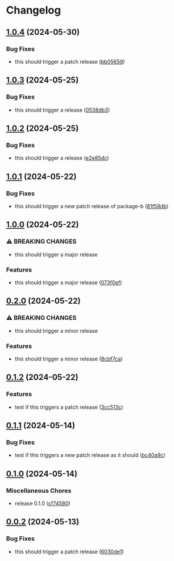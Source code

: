 # Changelog

## [1.0.4](https://github.com/jariikonen/release-please-test/compare/package-b-v1.0.3...package-b-v1.0.4) (2024-05-30)


### Bug Fixes

* this should trigger a patch release ([bb05659](https://github.com/jariikonen/release-please-test/commit/bb056599504640376b4c41e2c5ade8c820f49e5a))

## [1.0.3](https://github.com/jariikonen/release-please-test/compare/package-b-v1.0.2...package-b-v1.0.3) (2024-05-25)


### Bug Fixes

* this should trigger a release ([0538db3](https://github.com/jariikonen/release-please-test/commit/0538db3be0792edbb04d33c2476ac8291de9ae43))

## [1.0.2](https://github.com/jariikonen/release-please-test/compare/package-b-v1.0.1...package-b-v1.0.2) (2024-05-25)


### Bug Fixes

* this should trigger a release ([e2e85dc](https://github.com/jariikonen/release-please-test/commit/e2e85dc3ed1a80e001df6f480110e55e5c905913))

## [1.0.1](https://github.com/jariikonen/release-please-test/compare/package-b-v1.0.0...package-b-v1.0.1) (2024-05-22)


### Bug Fixes

* this should trigger a new patch release of package-b ([81f58db](https://github.com/jariikonen/release-please-test/commit/81f58db3cbf427000e00a55e762d9b0e16a15875))

## [1.0.0](https://github.com/jariikonen/release-please-test/compare/package-b-v0.2.0...package-b-v1.0.0) (2024-05-22)


### ⚠ BREAKING CHANGES

* this should trigger a major release

### Features

* this should trigger a major release ([073f0ef](https://github.com/jariikonen/release-please-test/commit/073f0ef2481137f01613249b641e79ef3ef5fd24))

## [0.2.0](https://github.com/jariikonen/release-please-test/compare/package-b-v0.1.2...package-b-v0.2.0) (2024-05-22)


### ⚠ BREAKING CHANGES

* this should trigger a minor release

### Features

* this should trigger a minor release ([8cbf7ca](https://github.com/jariikonen/release-please-test/commit/8cbf7ca18eaea1089cadc29572993e59322b2a72))

## [0.1.2](https://github.com/jariikonen/release-please-test/compare/package-b-v0.1.1...package-b-v0.1.2) (2024-05-22)


### Features

* test if this triggers a patch release ([3cc513c](https://github.com/jariikonen/release-please-test/commit/3cc513c33093db49e001f994a1a2af87789d5a42))

## [0.1.1](https://github.com/jariikonen/release-please-test/compare/package-b-v0.1.0...package-b-v0.1.1) (2024-05-14)


### Bug Fixes

* test if this triggers a new patch release as it should ([bc40a9c](https://github.com/jariikonen/release-please-test/commit/bc40a9c19b90997f767724209e25e4911d79ddbc))

## [0.1.0](https://github.com/jariikonen/release-please-test/compare/package-b-v0.0.2...package-b-v0.1.0) (2024-05-14)


### Miscellaneous Chores

* release 0.1.0 ([cf74580](https://github.com/jariikonen/release-please-test/commit/cf7458098d5fe9b2cf70ff7ff3bf2aca4c60bb74))

## [0.0.2](https://github.com/jariikonen/release-please-test/compare/package-b-v0.0.1...package-b-v0.0.2) (2024-05-13)


### Bug Fixes

* this should trigger a patch release ([6030de1](https://github.com/jariikonen/release-please-test/commit/6030de1149b20f132775ac19204babf84b525fc8))
